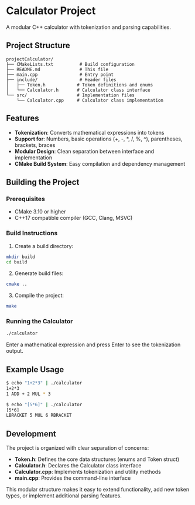 # Calculator Project

A modular C++ calculator with tokenization and parsing capabilities.

## Project Structure

```
projectCalculator/
├── CMakeLists.txt          # Build configuration
├── README.md               # This file
├── main.cpp                # Entry point
├── include/                # Header files
│   ├── Token.h            # Token definitions and enums
│   └── Calculator.h       # Calculator class interface
└── src/                   # Implementation files
    └── Calculator.cpp     # Calculator class implementation
```

## Features

- **Tokenization**: Converts mathematical expressions into tokens
- **Support for**: Numbers, basic operations (+, -, *, /, %, ^), parentheses, brackets, braces
- **Modular Design**: Clean separation between interface and implementation
- **CMake Build System**: Easy compilation and dependency management

## Building the Project

### Prerequisites
- CMake 3.10 or higher
- C++17 compatible compiler (GCC, Clang, MSVC)

### Build Instructions

1. Create a build directory:
```bash
mkdir build
cd build
```

2. Generate build files:
```bash
cmake ..
```

3. Compile the project:
```bash
make
```

### Running the Calculator

```bash
./calculator
```

Enter a mathematical expression and press Enter to see the tokenization output.

## Example Usage

```bash
$ echo "1+2*3" | ./calculator
1+2*3
1 ADD + 2 MUL * 3
```

```bash
$ echo "[5*6]" | ./calculator
[5*6]
LBRACKET 5 MUL 6 RBRACKET
```

## Development

The project is organized with clear separation of concerns:

- **Token.h**: Defines the core data structures (enums and Token struct)
- **Calculator.h**: Declares the Calculator class interface
- **Calculator.cpp**: Implements tokenization and utility methods
- **main.cpp**: Provides the command-line interface

This modular structure makes it easy to extend functionality, add new token types, or implement additional parsing features.
